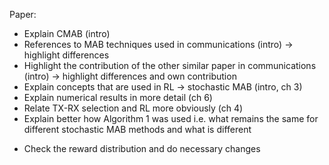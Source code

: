 Paper:
+ Explain CMAB (intro)
+ References to MAB techniques used in communications (intro) -> highlight differences
+ Highlight the contribution of the other similar paper in communications (intro) -> highlight differences and own contribution
+ Explain concepts that are used in RL -> stochastic MAB (intro, ch 3)
+ Explain numerical results in more detail (ch 6)
+ Relate TX-RX selection and RL more obviously (ch 4)
+ Explain better how Algorithm 1 was used i.e. what remains the same for different stochastic MAB methods and what is different
- Check the reward distribution and do necessary changes
